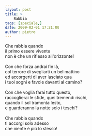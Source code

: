```yaml
---
layout: post
title: >
    Rabbia
tags: [speciale,]
date: 2009-02-01 17:21:00
author: pietro
---
```

Che rabbia quando<br/>il primo essere vivente<br/>non è che un riflesso all'orizzonte!<br/><br/>Con che forza andrai fin là,<br/>col terrore di svegliarti un bel mattino<br/>ed accorgerti di aver lasciato qua<br/>i tuoi sogni e favole davanti al camino?<br/><br/>Con che voglia farai tutto questo,<br/>raccoglierai le sfide, quei tremendi rischi,<br/>quando il sol tramonta lesto,<br/>e guarderanno la notte solo i teschi?<br/><br/>Che rabbia quando<br/>ti accorgi solo adesso<br/>che niente è più lo stesso!
